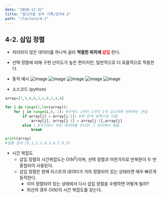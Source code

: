 ```yaml
---
date: "2020-12-31"
title: "알고리즘 공부 기록/강의4-2"
path: "/lecture/4-1"
---
```


## 4-2.  삽입 정렬
- 처리되지 않은 데이터를 하나씩 골라 __적절한 위치에 <span style='color:red'>삽입</span>__ 한다.
- 선택 정렬에 비해 구현 난이도가 높은 편이지만, 일반적으로 더 효율적으로 작동한다.

- 동작 예시
![image](https://user-images.githubusercontent.com/71132893/103399667-71fbe800-4b85-11eb-804e-146ad4fd79f9.png)
![image](https://user-images.githubusercontent.com/71132893/103399678-87711200-4b85-11eb-8396-e2e44f7a5d4e.png)
![image](https://user-images.githubusercontent.com/71132893/103399688-9788f180-4b85-11eb-87e6-e38647fda75b.png)
![image](https://user-images.githubusercontent.com/71132893/103399702-a374b380-4b85-11eb-8b8a-2b4108c4c2ab.png)
![image](https://user-images.githubusercontent.com/71132893/103399707-ac658500-4b85-11eb-9e9b-a0a4d4db2c75.png)

- 소스코드 (python)

```python 
array=[7,5,9,0,3,1,6,2,4,8]

for i in range(1,len(array)):
    for j in range(i,0,-1): #인덱스 i부터 1까지 1씩 감소하며 반복하는 문법
        if array[j] < array[j-1]: #한 칸씩 왼쪽으로 이동
            array[j], array[j-1] = array[j-1],array[j]
        else : #자기보다 작은 데이터를 만나면 그 위치에서 멈춤
            break

print(array)
#실행 결과 [0,1,2,3,4,5,6,7,8,9]
```

- 시간 복잡도
    - 삽입 정렬의 시간복잡도는 O(N<sup>2</sup>)이며, 선택 정렬과 마찬가지로 반복문이 두 번 중첩되어 사용된다.
    - 삽입 정렬은 </u>현재 리스트의 데이터가 거의 정렬되어 있는 상태라면 매우 빠르게 동작</u>한다.
        - 이미 정렬되어 있는 상태에서 다시 삽입 정렬을 수행하면 어떻게 될까?
        - 최선의 경우 O(N)의 시간 복잡도를 갖는다.